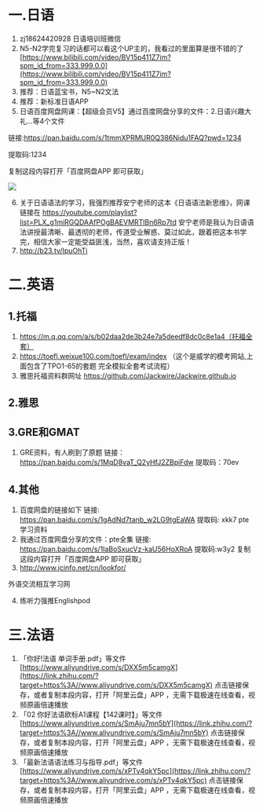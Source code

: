 # 一.日语

1. zj18624420928 日语培训班微信
2. N5-N2学完复习的话都可以看这个UP主的，我看过的里面算是很不错的了 [https://www.bilibili.com/video/BV15p411Z7im?spm_id_from=333.999.0.0](https://www.bilibili.com/video/BV15p411Z7im?spm_id_from=333.999.0.0)
3. 推荐：日语蓝宝书，N5~N2文法
4. 推荐：新标准日语APP
5. 日语百度网盘网课：【超级会员V5】通过百度网盘分享的文件：2.日语兴趣大礼…等4个文件

链接:https://pan.baidu.com/s/1tmmXPRMUR0Q386Nidu1FAQ?pwd=1234

提取码:1234

复制这段内容打开「百度网盘APP 即可获取」

![](https://oeuthnvi2v.feishu.cn/space/api/box/stream/download/asynccode/?code=ODMzOWEwODZkYzJiMDUzYjVjNTA0YTlmM2QzZTRhNWNfV3VNdjQ3eGtRZDgwanlFTXNmS3RMV3FMYWpPVmNFRjVfVG9rZW46Ym94Y255ZUFFOVBhSW43OGtzMklMYlRmZk9kXzE2NjY5NTg0MjY6MTY2Njk2MjAyNl9WNA)

6. 关于日语语法的学习，我强烈推荐安宁老师的这本《日语语法新思维》，网课链接在 https://youtube.com/playlist?list=PLX_g1miRGQDAAfPOgBAEVMRTlBn6Rp7td  安宁老师是我认为日语语法讲授最清晰、最透彻的老师，传道受业解惑、莫过如此，跟着把这本书学完，相信大家一定能受益匪浅，当然，喜欢请支持正版！
7. http://b23.tv/IpuOhTi

# 二.英语

## 1.托福

1. https://m.q.qq.com/a/s/b02daa2de3b24e7a5deedf8dc0c8e1a4（托福全套）
2. https://toefl.weixue100.com/toefl/exam/index （这个是威学的模考网站,上面包含了TPO1-65的套题 完全模拟全套考试流程）
3. 雅思托福资料群网址 https://github.com/Jackwire/Jackwire.github.io

## 2.雅思

## 3.GRE和GMAT

1. GRE资料，有人刷到了原题 链接： https://pan.baidu.com/s/1MqD8vaT_Q2yHfJ2ZBpiFdw 提取码：70ev

## 4.其他

1. 百度网盘的链接如下 链接: https://pan.baidu.com/s/1gAdNd7tanb_w2LG9tgEaWA 提取码: xkk7 pte学习资料
2. 我通过百度网盘分享的文件：pte全集 链接: https://pan.baidu.com/s/1IaBoSxucVz-kaU56HoXRoA  提取码:w3y2 复制这段内容打开「百度网盘APP 即可获取」
3. http://www.jcinfo.net/cn/lookfor/

外语交流相互学习网

4. 练听力强推Englishpod

# 三.法语

1. 「你好!法语 单词手册.pdf」等文件 [https://www.aliyundrive.com/s/DXX5m5camgX](https://link.zhihu.com/?target=https%3A//www.aliyundrive.com/s/DXX5m5camgX)
   点击链接保存，或者复制本段内容，打开「阿里云盘」APP ，无需下载极速在线查看，视频原画倍速播放
2. 「02 你好法语欧标A1课程【142课时】」等文件 [https://www.aliyundrive.com/s/SmAju7mn5bY](https://link.zhihu.com/?target=https%3A//www.aliyundrive.com/s/SmAju7mn5bY)
   点击链接保存，或者复制本段内容，打开「阿里云盘」APP ，无需下载极速在线查看，视频原画倍速播放
3. 「最新法语语法练习与指导.pdf」等文件 [https://www.aliyundrive.com/s/xPTv4qkY5pc](https://link.zhihu.com/?target=https%3A//www.aliyundrive.com/s/xPTv4qkY5pc)
   点击链接保存，或者复制本段内容，打开「阿里云盘」APP ，无需下载极速在线查看，视频原画倍速播放
